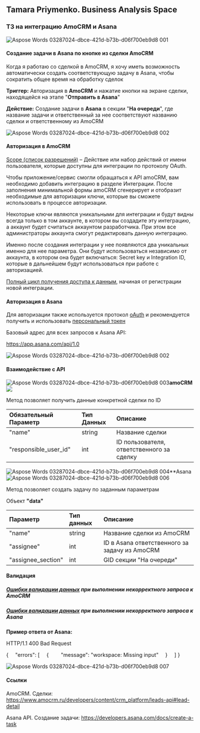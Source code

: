 ## Tamara Priymenko. Business Analysis Space

### ТЗ на интеграцию AmoCRM и Asana

![Aspose Words 03287024-dbce-421d-b73b-d06f700eb9d8 001](https://user-images.githubusercontent.com/46677884/197208992-2d5af1cd-7c4e-4000-826d-fb67a7684202.png)

#### Создание задачи в Asana по кнопке из сделки AmoCRM

Когда я работаю со сделкой в AmoCRM, я хочу иметь возможность автоматически создать соответствующую задачу в Asana, чтобы сократить общее время на обработку сделок 

**Триггер:** Авторизация в **AmoCRM** и нажатие кнопки на экране сделки, находящейся на этапе "**Отправить в Asana**"

**Действие:** Создание задачи в **Asana** в секции "**На очереди**", где название задачи и ответственный за нее соответствуют названию сделки и ответственному из AmoCRM

![Aspose Words 03287024-dbce-421d-b73b-d06f700eb9d8 002](https://user-images.githubusercontent.com/46677884/197209062-a10c88fd-6270-438a-9d39-112f4ce88474.png)

#### Авторизация в AmoCRM

[Scope (список разрешений)](https://www.amocrm.ru/developers/content/oauth/scopes) – Действие или набор действий от имени пользователя, которые доступны для интеграции по протоколу OAuth.

Чтобы приложение/сервис смогли обращаться к API amoCRM, вам необходимо добавить интеграцию в разделе Интеграции. После заполнения минимальной формы amoCRM сгенерирует и отобразит необходимые для авторизации ключи, которые вы сможете использовать в процессе авторизации.

Некоторые ключи являются уникальными для интеграции и будут видны всегда только в том аккаунте, в котором вы создадите эту интеграцию, а аккаунт будет считаться аккаунтом разработчика. При этом все администраторы аккаунта смогут редактировать данную интеграцию.

Именно после создания интеграции у нее появляются два уникальных именно для нее параметра. Они будут использоваться независимо от аккаунта, в котором она будет включаться: Secret key и Integration ID, которые в дальнейшем будут использоваться при работе с авторизацией.

[Полный цикл получения доступа к данным](https://www.amocrm.ru/developers/content/oauth/step-by-step#request_to_api), начиная от регистрации новой интеграции.

#### Авторизация в Asana

Для авторизации также используется протокол [oAuth](https://developers.asana.com/docs/oauth) и рекомендуется получить и использовать [персональный токен](https://developers.asana.com/docs/authentication-quick-start) 

Базовый адрес для всех запросов к Asana API:

<https://app.asana.com/api/1.0>

![Aspose Words 03287024-dbce-421d-b73b-d06f700eb9d8 002](https://user-images.githubusercontent.com/46677884/197209062-a10c88fd-6270-438a-9d39-112f4ce88474.png)

#### Взаимодействие с API

![Aspose Words 03287024-dbce-421d-b73b-d06f700eb9d8 003](https://user-images.githubusercontent.com/46677884/197209128-d43fb021-7d86-4326-9330-20847a708b14.png)**amoCRM  ![](Aspose.Words.03287024-dbce-421d-b73b-d06f700eb9d8.004.png)**

Метод позволяет получить данные конкретной сделки по ID

|**Обязательный Параметр**|**Тип Данных**|**Описание**|
| :- | :- | :- |
|"name"|string|Название сделки |
|"responsible\_user\_id"|int|ID пользователя, ответственного за сделку|

![Aspose Words 03287024-dbce-421d-b73b-d06f700eb9d8 004](https://user-images.githubusercontent.com/46677884/197209230-8186f2a8-b241-4b39-b33e-03e3826932de.png)**Asana     ![Aspose Words 03287024-dbce-421d-b73b-d06f700eb9d8 006](https://user-images.githubusercontent.com/46677884/197209271-10b57d13-daaf-4f59-9f44-e8ec20a984af.png)


Метод позволяет создать задачу по заданным параметрам 

Объект **"data"**


|**Параметр**|**Тип данных**|**Описание**|
| :- | :- | :- |
|"name"|string|Название сделки из AmoCRM|
|"assignee"|int|ID в Asana ответственного за задачу из AmoCRM|
|"assignee\_section"|int|GID секции "На очереди"|


#### Валидация
##### [Ошибки валидации данных](https://www.amocrm.ru/developers/content/crm_platform/error-codes) при выполнении некорректного запроса к AmoCRM
##### [Ошибки валидации данных](https://developers.asana.com/docs/errors) при выполнении некорректного запроса к Asana
**Пример ответа от Asana:** 

HTTP/1.1 400 Bad Request

{
`  `"errors": [
`  `{
`    `"message": "workspace: Missing input"
`  `}
`  `]
}

![Aspose Words 03287024-dbce-421d-b73b-d06f700eb9d8 007](https://user-images.githubusercontent.com/46677884/197209337-afe03449-a177-434a-8f4d-4ed25be88696.png)


#### Ссылки

AmoCRM. Сделки: <https://www.amocrm.ru/developers/content/crm_platform/leads-api#lead-detail> 

Asana API. Создание задачи: <https://developers.asana.com/docs/create-a-task>  

